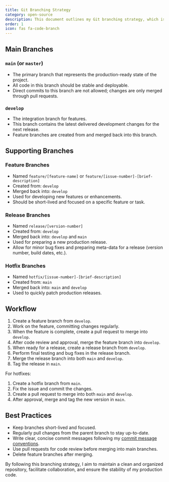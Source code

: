 ```yaml
---
title: Git Branching Strategy
category: open-source
description: This document outlines my Git branching strategy, which is designed to maintain a clean and organized codebase, facilitate collaboration, and streamline my development process.
order: 1
icon: fas fa-code-branch
---
```


## Main Branches

### `main` (or `master`)
- The primary branch that represents the production-ready state of the project.
- All code in this branch should be stable and deployable.
- Direct commits to this branch are not allowed; changes are only merged through pull requests.

### `develop`
- The integration branch for features.
- This branch contains the latest delivered development changes for the next release.
- Feature branches are created from and merged back into this branch.

## Supporting Branches

### Feature Branches
- Named `feature/[feature-name]` or `feature/[issue-number]-[brief-description]`
- Created from: `develop`
- Merged back into: `develop`
- Used for developing new features or enhancements.
- Should be short-lived and focused on a specific feature or task.

### Release Branches
- Named `release/[version-number]`
- Created from: `develop`
- Merged back into: `develop` and `main`
- Used for preparing a new production release.
- Allow for minor bug fixes and preparing meta-data for a release (version number, build dates, etc.).

### Hotfix Branches
- Named `hotfix/[issue-number]-[brief-description]`
- Created from: `main`
- Merged back into: `main` and `develop`
- Used to quickly patch production releases.

## Workflow

1. Create a feature branch from `develop`.
2. Work on the feature, committing changes regularly.
3. When the feature is complete, create a pull request to merge into `develop`.
4. After code review and approval, merge the feature branch into `develop`.
5. When ready for a release, create a release branch from `develop`.
6. Perform final testing and bug fixes in the release branch.
7. Merge the release branch into both `main` and `develop`.
8. Tag the release in `main`.

For hotfixes:
1. Create a hotfix branch from `main`.
2. Fix the issue and commit the changes.
3. Create a pull request to merge into both `main` and `develop`.
4. After approval, merge and tag the new version in `main`.

## Best Practices

- Keep branches short-lived and focused.
- Regularly pull changes from the parent branch to stay up-to-date.
- Write clear, concise commit messages following my [commit message conventions](commit-message-conventions).
- Use pull requests for code review before merging into main branches.
- Delete feature branches after merging.

By following this branching strategy, I aim to maintain a clean and organized repository, facilitate collaboration, and ensure the stability of my production code.